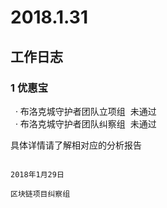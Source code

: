# 2018.1.31

## 工作日志

### 1 优惠宝
   · 布洛克城守护者团队立项组  未通过</br>
   · 布洛克城守护者团队纠察组  未通过</br>


具体详情请了解相对应的分析报告

                                                                                2018年1月29日
                                                                               区块链项目纠察组
